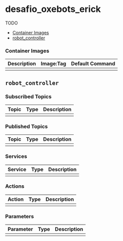 # desafio_oxebots_erick

TODO

- [Container Images](#container-images)
- [robot_controller](#robot_controller)


### Container Images

| Description | Image:Tag | Default Command |
| ----------- | --------- | --------------- |
|             |           |                 |


## `robot_controller`

### Subscribed Topics

| Topic | Type | Description |
| ----- | ---- | ----------- |
|       |      |             |

### Published Topics

| Topic | Type | Description |
| ----- | ---- | ----------- |
|       |      |             |

### Services

| Service | Type | Description |
| ------- | ---- | ----------- |
|         |      |             |

### Actions

| Action | Type | Description |
| ------ | ---- | ----------- |
|        |      |             |

### Parameters

| Parameter | Type | Description |
| --------- | ---- | ----------- |
|           |      |             |
